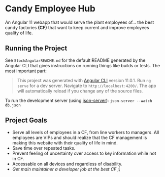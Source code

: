 # Candy Employee Hub

An Angular 11 webapp that would serve the plant employees of... the best candy factories  **(CF)** that want to keep current and improve employees quality of life.

## Running the Project

See `StockAngularREADME.md` for the default README generated by the Angular CLI that gives instructions on running things like builds or tests. The most important part:

> This project was generated with [Angular CLI](https://github.com/angular/angular-cli) version 11.0.1. Run `ng serve` for a dev server. Navigate to `http://localhost:4200/`. The app will automatically reload if you change any of the source files.

To run the development server (using [json-server](https://www.npmjs.com/package/json-server?activeTab=versions)):
`json-server --watch db.json`

## Project Goals

* Serve all levels of employees in a CF, from line workers to managers. All employees are VIPs and should realize that the CF management is making this website with their quality of life in mind.
* Save time over repeated tasks.
* Prevent feeling of uncertainty over access to key information while not in CF.
* Accessable on all devices and regardless of disability.
* *Get main maintainer a developer job at the best CF ;)*
